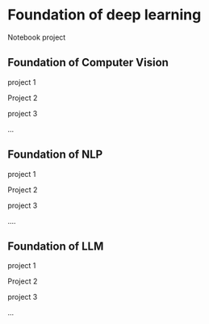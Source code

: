 # Foundation of deep learning

Notebook project



## Foundation of Computer Vision

project 1

Project 2

project 3

...



## Foundation of NLP

project 1

Project 2

project 3

....



## Foundation of LLM

project 1

Project 2

project 3


...